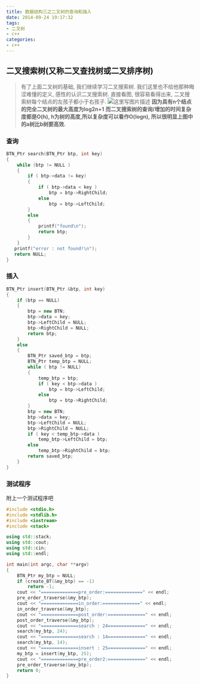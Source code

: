 ```yaml
---
title: 数据结构三之二叉树的查询和插入
date: 2014-09-24 19:17:32
tags:
- 二叉树
- c++
categories:
- c++
---
```



## **二叉搜索树(又称二叉查找树或二叉排序树)**
>有了上面二叉树的基础, 我们继续学习二叉搜索树.
>我们这里也不给他那种晦涩难懂的定义, 感性的认识二叉搜索树.
直接看图, 很容易看得出来, 二叉搜索树每个结点的左孩子都小于右孩子.
![这里写图片描述](http://img.blog.csdn.net/20170806185002946?watermark/2/text/aHR0cDovL2Jsb2cuY3Nkbi5uZXQvbm9zaXg=/font/5a6L5L2T/fontsize/400/fill/I0JBQkFCMA==/dissolve/70/gravity/SouthEast)
**因为具有n个结点的完全二叉树的最大高度为log2n+1**
**而二叉搜索树的查询/增加的时间复杂度都是O(h), h为树的高度,所以复杂度可以看作O(logn), 所以很明显上图中的a树比b树要高效.**


<!-- more -->


### **查询**
``` c++
BTN_Ptr search(BTN_Ptr btp, int key)
{
    while (btp != NULL )
    {
        if ( btp->data != key)
        {
            if ( btp->data < key )
                btp = btp->RightChild;
            else
                btp = btp->LeftChild;
        }
        else
        {
            printf("found\n");
            return btp;
        }
    }
   printf("error : not found!\n");
   return NULL;
}

```

### **插入**

``` c++
BTN_Ptr insert(BTN_Ptr &btp, int key)
{
    if (btp == NULL)
    {
        btp = new BTN;
        btp->data = key;
        btp->LeftChild = NULL;
        btp->RightChild = NULL;
        return btp;
    }
    else
    {
        BTN_Ptr saved_btp = btp;
        BTN_Ptr temp_btp = NULL;
        while ( btp != NULL)
        {
            temp_btp = btp;
            if ( key < btp->data )
                btp = btp->LeftChild;
            else
                btp = btp->RightChild;
        }
        btp = new BTN;
        btp->data = key;
        btp->LeftChild = NULL;
        btp->RightChild = NULL;
        if ( key < temp_btp->data )
            temp_btp->LeftChild = btp;
        else
            temp_btp->RightChild = btp;
        return saved_btp;
    }
}


```

### **测试程序**
附上一个测试程序吧
``` c++
#include <stdio.h>
#include <stdlib.h>
#include <iostream>
#include <stack>

using std::stack;
using std::cout;
using std::cin;
using std::endl;

int main(int argc, char **argv)
{
    BTN_Ptr my_btp = NULL;
    if (create_BT(&my_btp) == -1)
	    return -1;
    cout << "==============pre_order:==============" << endl;
    pre_order_traverse(&my_btp);
    cout << "==============in_order:==============" << endl;
    in_order_traverse(&my_btp);
    cout << "==============post_order:==============" << endl;
    post_order_traverse(&my_btp);
    cout << "==============search : 24==============" << endl;
    search(my_btp, 24);
    cout << "==============search : 14==============" << endl;
    search(my_btp, 14);
    cout << "==============insert : 25==============" << endl;
    my_btp = insert(my_btp, 25);
    cout << "==============pre_order2:==============" << endl;
    pre_order_traverse(&my_btp);
    return 0;
}
```